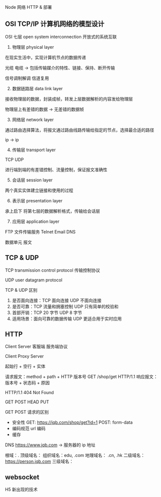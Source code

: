 Node 网络 HTTP & 部署

## OSI TCP/IP 计算机网络的模型设计

OSI 七层 open system interconnection 开放式的系统互联

1. 物理层 physical layer

在现实生活中，实现计算机节点的数据传递

光缆 电缆 -> 包括传输媒介的特性、链接、保持、断开传输

信号调制解调 信道复用

2. 数据链路层 data link layer

接收物理层的数据，封装成帧，转发上层数据解析的内容发给物理层

物理层上有差错的数据 -> 无差错的数据帧

3. 网络层 network layer

通过路由选择算法，将报文通过路由线路传输给指定的节点，选择最合适的路径

ip -> ip

4. 传输层 transport layer

TCP UDP

进行端到端的有差错控制、流量控制，保证报文准确性

5. 会话层 session layer

两个真实实体建立链接和使用的过程

6. 表示层 presentation layer

承上启下 将第七层的数据解析格式，传输给会话层

7. 应用层 application layer

FTP 文件传输服务 Telnet Email DNS

数据单元 报文

## TCP & UDP

TCP transmission control protocol 传输控制协议

UDP user datagram protocol

TCP & UDP 区别

1. 是否面向连接：TCP 面向连接 UDP 不面向连接
2. 是否可靠：TCP 流量和拥塞控制 UDP 只有简单的校验和
3. 首部开销：TCP 20 字节 UDP 8 字节
4. 适用场景：面向可靠的数据传输 UDP 更适合用于实时应用

## HTTP

Client Server 客服端 服务端协议

Client Proxy Server

起始行 + 空行 + 实体

请求报文：method + path + HTTP 版本号 GET /shop/get HTTP/1.1
响应报文：版本号 + 状态码 + 原因

HTTP/1.1 404 Not Found

GET POST HEAD PUT

GET POST 请求的区别

- 安全性 GET: https://jqb.com/shop/get?id=1 POST: form-data
- 编码规范 url 编码
- 缓存

DNS https://www.jqb.com -> 服务器的 ip 地址

根域：.
顶级域名：
组织域名：edu, .com
地理域名： .cn, .hk
二级域名： https://person.jqb.com
三级域名：

## websocket

H5 新出现的技术
